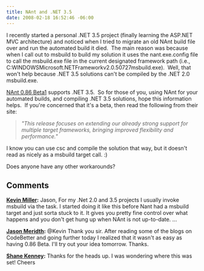 ```yaml
---
title: NAnt and .NET 3.5
date: 2008-02-18 16:52:46 -06:00
---
```


I recently started a personal .NET 3.5 project (finally learning the ASP.NET MVC architecture) and noticed when I tried to migrate an old NAnt build file over and run the automated build it died.  The main reason was because when I call out to msbuild to build my solution it uses the nant.exe.config file to call the msbuild.exe file in the current designated framework path (i.e., C:WINDOWSMicrosoft.NETFrameworkv2.0.50727msbuild.exe).  Well, that won't help because .NET 3.5 solutions can't be compiled by the .NET 2.0 msbuild.exe.

[NAnt 0.86 Beta1](http://nant.sourceforge.net/) supports .NET 3.5.  So for those of you, using NAnt for your automated builds, and compiling .NET 3.5 solutions, hope this information helps.  If you're concerned that it's a beta, then read the following from their site:

> _"This release focuses on extending our already strong support for multiple target frameworks, bringing improved flexibility and performance."_

I know you can use csc and compile the solution that way, but it doesn't read as nicely as a msbuild target call. :)

Does anyone have any other workarounds?

## Comments

**[Kevin Miller](#221 "2008-02-19 03:03:59"):** Jason, For my .Net 2.0 and 3.5 projects I usually invoke msbuild via the  task. I started doing it like this before Nant had a msbuild target and just sorta stuck to it. It gives you pretty fine control over what happens and you don't get hung up when NAnt is not up-to-date.  ...

**[Jason Meridth](#222 "2008-02-19 05:25:35"):** @Kevin Thank you sir. After reading some of the blogs on CodeBetter and going further today I realized that it wasn't as easy as having 0.86 Beta. I'll try out your idea tomorrow. Thanks.

**[Shane Kenney](#223 "2008-09-14 08:51:10"):** Thanks for the heads up. I was wondering where this was set! Cheers

